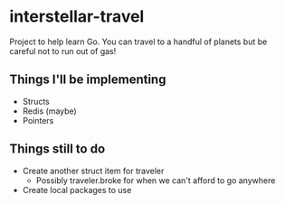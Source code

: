 # interstellar-travel
Project to help learn Go. You can travel to a handful of planets but be careful not to run out of gas!

## Things I'll be implementing
* Structs
* Redis (maybe)
* Pointers

## Things still to do
* Create another struct item for traveler
    * Possibly traveler.broke for when we can't afford to go anywhere
* Create local packages to use